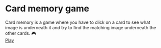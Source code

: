 # Card memory game

Card memory is a game where you have to click on a card to see what image is underneath it and try to find the matching image underneath the other cards. :video_game:  
[Play](https://card-game.surge.sh/)
